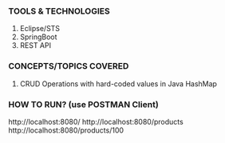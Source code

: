 ### TOOLS & TECHNOLOGIES
  1. Eclipse/STS
  2. SpringBoot
  3. REST API

### CONCEPTS/TOPICS COVERED
  1. CRUD Operations with hard-coded values in Java HashMap

### HOW TO RUN?  (use POSTMAN Client)
http://localhost:8080/
http://localhost:8080/products
http://localhost:8080/products/100